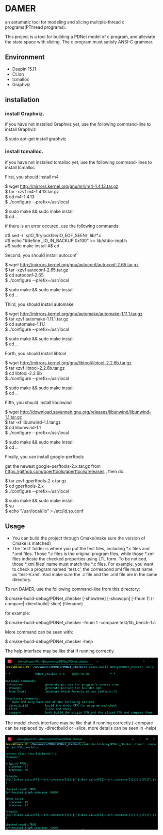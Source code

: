 # DAMER

an aotumatic tool for modeling and slicing multiple-thread c programs(PThread programs).

This project is a tool for building a PDNet model of c program, and alleviate the state space with slicing.
The c program must satisfy ANSI-C grammar.


## Environment
- Deepin 15.11
- CLion
- tcmalloc
- Graphviz

## installation 
### install Graphviz.

if you have not installed Graphviz yet, use the following command-line to install Graphviz

$ sudo apt-get install graphviz

### install tcmalloc.

if you have not installed tcmalloc yet, use the following command-lines to install tcmalloc

First, you should install m4

$ wget http://mirrors.kernel.org/gnu/m4/m4-1.4.13.tar.gz \
$ tar -xzvf m4-1.4.13.tar.gz \
$ cd m4-1.4.13 \
$ ./configure --prefix=/usr/local

$ sudo make && sudo make install \
$ cd ..

if there is an error occured, use the following commands:

#$ sed -i 's/IO_ftrylockfile/IO_EOF_SEEN/' lib/*.c \
#$ echo "#define _IO_IN_BACKUP 0x100" >> lib/stdio-impl.h \
#$ sudo make install
#$ cd ..

Second, you should install autoconf

$ wget http://mirrors.kernel.org/gnu/autoconf/autoconf-2.65.tar.gz \
$ tar -xzvf autoconf-2.65.tar.gz \
$ cd autoconf-2.65 \
$ ./configure --prefix=/usr/local

$ sudo make && sudo make install \
$ cd ..

Third, you should install automake

$ wget http://mirrors.kernel.org/gnu/automake/automake-1.11.1.tar.gz \
$ tar xzvf automake-1.11.1.tar.gz \
$ cd automake-1.11.1 \
$ ./configure --prefix=/usr/local

$ sudo make && sudo make install \
$ cd ..

Forth, you should install libtool

$ wget http://mirrors.kernel.org/gnu/libtool/libtool-2.2.6b.tar.gz \
$ tar xzvf libtool-2.2.6b.tar.gz \
$ cd libtool-2.2.6b \
$ ./configure --prefix=/usr/local

$ sudo make && sudo make install \
$ cd ..

Fifth, you should install libunwind

$ wget http://download.savannah.gnu.org/releases/libunwind/libunwind-1.1.tar.gz \
$ tar -xf libunwind-1.1.tar.gz \
$ cd libunwind-1.1 \
$ ./configure --prefix=/usr/local 

$ sudo make && sudo make install \
$ cd ..

Finally, you can install google-perftools

get the newest google-perftools-2.x.tar.gz from https://github.com/gperftools/gperftools/releases , then do:

$ tar zxvf gperftools-2.x.tar.gz \
$ cd gperftools-2.x \
$ ./configure --prefix=/usr/local

$ sudo make && sudo make install \
$ su \
$ echo "/usr/local/lib" > /etc/ld.so.conf 

## Usage

- You can build the project through Cmake(make sure the version of Cmake is matched)
- The 'test' folder is where you put the test files, including *.c files and *.xml files. Those *.c files is the original program files, while those *.xml files indicate the checked properties using LTL form. To be noticed, those *.xml files' name must match the *.c files. For example, you want to check a program named 'test.c', the correspond xml file must name as 'test-V.xml'. And make sure the .c file and the .xml file are in the same directory.


To run DAMER, use the following command-line from this directory:

$ cmake-build-debug/PDNet_checker [-showtree] [-showcpn] [-fnum 1] (-compare|-directbuild|-slice) (filename)

for example:

$ cmake-build-debug/PDNet_checker -fnum 1 -compare test/fib_bench-1.c

More command can be seen with:

$ cmake-build-debug/PDNet_checker -help

The help interface may be like that if running correctly.

![Image text](https://github.com/ccisman/DAMER/blob/master/pic/help.png)

The model check interface may be like that if running correctly.(-compare can be replaced by -directbuild or -slice, more details can be seen in -help)

![Image text](https://github.com/ccisman/DAMER/blob/master/pic/compare.png)
